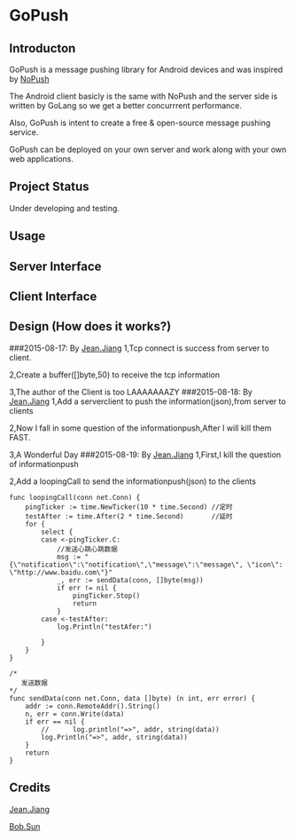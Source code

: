 # GoPush
## Introducton

GoPush is a message pushing library for Android devices and was inspired by [NoPush](https://github.com/SpongeBobSun/NoPush)

The Android client basicly is the same with NoPush and the server side is written by GoLang so we get a better concurrrent performance.

Also, GoPush is intent to create a free & open-source message pushing service.

GoPush can be deployed on your own server and work along with your own web applications.

## Project Status
Under developing and testing.

## Usage
## Server Interface
## Client Interface
## Design (How does it works?)
###2015-08-17:
By [Jean.Jiang](https://github.com/JiangXuanYi)
1,Tcp connect is success from server to client.

2,Create a buffer([]byte,50) to receive the tcp information

3,The author of the Client is too LAAAAAAAZY
###2015-08-18:
By [Jean.Jiang](https://github.com/JiangXuanYi)
1,Add a serverclient to push the information(json),from server to clients

2,Now I fall in some question of the informationpush,After I will kill them FAST.

3,A Wonderful Day
###2015-08-19:
By [Jean.Jiang](https://github.com/JiangXuanYi)
1,First,I kill the question of informationpush

2,Add a loopingCall to send the informationpush(json) to the clients

```GoLang
func loopingCall(conn net.Conn) {
	pingTicker := time.NewTicker(10 * time.Second) //定时
	testAfter := time.After(2 * time.Second)       //延时
	for {
		select {
		case <-pingTicker.C:
			//发送心跳心跳数据
			msg := "{\"notification\":\"notification\",\"message\":\"message\", \"icon\": \"http://www.baidu.com\"}"
			_, err := sendData(conn, []byte(msg))
			if err != nil {
				pingTicker.Stop()
				return
			}
		case <-testAfter:
			log.Println("testAfer:")

		}
	}
}

/*
   发送数据
*/
func sendData(conn net.Conn, data []byte) (n int, err error) {
	addr := conn.RemoteAddr().String()
	n, err = conn.Write(data)
	if err == nil {
		//		log.println("=>", addr, string(data))
		log.Println("=>", addr, string(data))
	}
	return
}

```



## Credits
[Jean.Jiang](https://github.com/JiangXuanYi)

[Bob.Sun](https://github.com/SpongeBobSun)





